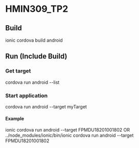 # HMIN309_TP2

## Build

ionic cordova build android

## Run (Include Build)

### Get target
<ionic> cordova run android --list

### Start application
<ionic> cordova run android --target myTarget

#### Example
ionic cordova run android --target FPMDU18201001802
OR  
../node_modules/ionic/bin/ionic cordova run android --target FPMDU18201001802 

